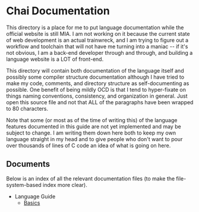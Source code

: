 # Chai Documentation

This directory is a place for me to put language documentation while the
official website is still MIA.  I am not working on it because the current state
of web development is an actual trainwreck, and I am trying to figure out a
workflow and toolchain that will not have me turning into a maniac -- if it's
not obvious, I am a back-end developer through and through, and building a
language website is a LOT of front-end. 

This directory will contain both documentation of the language itself and
possibly some compiler structure documentation although I have tried to make my
code, comments, and directory structure as self-documenting as possible.  One
benefit of being mildly OCD is that I tend to hyper-fixate on things naming
conventions, consistency, and organization in general.  Just open this source
file and not that ALL of the paragraphs have been wrapped to 80 characters.

Note that some (or most as of the time of writing this) of the language features
documented in this guide are not yet implemented and may be subject to change. I
am writing them down here both to keep my own language straight in my head and
to give people who don't want to pour over thousands of lines of C code an idea
of what is going on here.

## Documents

Below is an index of all the relevant documentation files (to make the
file-system-based index more clear).

- Language Guide
  * [Basics](guide/basics.md)